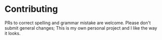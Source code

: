 # Contributing

PRs to correct spelling and grammar mistake are welcome. Please don't submit general changes; This is my own personal project and I like the way it looks.
